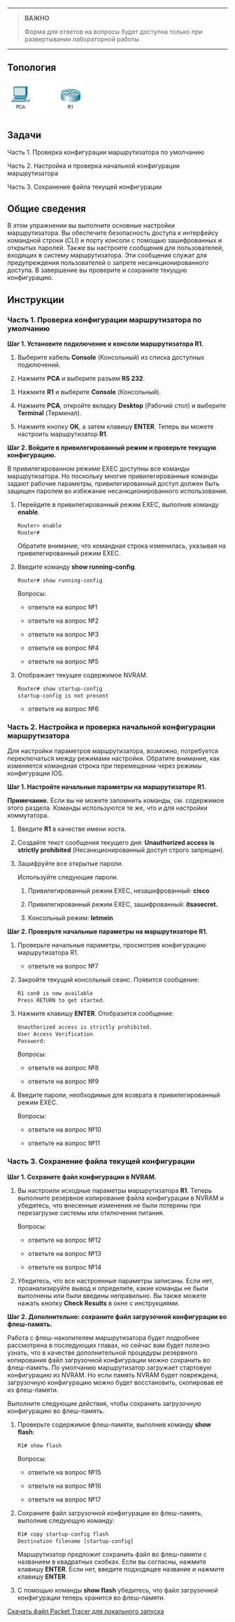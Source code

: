 
---

> **ВАЖНО**
> 
> Форма для ответов на вопросы будет доступна только при развертывании лабораторной работы 

---

## Топология

![](./assets/topology.png)

## Задачи

Часть 1. Проверка конфигурации маршрутизатора по умолчанию

Часть 2. Настройка и проверка начальной конфигурации маршрутизатора

Часть 3. Сохранение файла текущей конфигурации

## Общие сведения

В этом упражнении вы выполните основные настройки маршрутизатора. Вы обеспечите безопасность доступа к интерфейсу командной строки (CLI) и порту консоли с помощью зашифрованных и открытых паролей. Также вы настроите сообщения для пользователей, входящих в систему маршрутизатора. Эти сообщения служат для предупреждения пользователей о запрете несанкционированного доступа. В завершение вы проверите и сохраните текущую конфигурацию.

## Инструкции

### Часть 1. Проверка конфигурации маршрутизатора по умолчанию

**Шаг 1. Установите подключение к консоли маршрутизатора R1.**

1.  Выберите кабель **Console** (Консольный) из списка доступных подключений.

2.  Нажмите **PCA** и выберите разъем **RS 232**.

3.  Нажмите **R1** и выберите **Console** (Консольный).

4.  Нажмите **PCA**, откройте вкладку **Desktop** (Рабочий стол) и выберите **Terminal** (Терминал).

5.  Нажмите кнопку **OK**, а затем клавишу **ENTER**. Теперь вы можете настроить маршрутизатор **R1**.

**Шаг 2. Войдите в привилегированный режим и проверьте текущую конфигурацию.**

В привилегированном режиме EXEC доступны все команды маршрутизатора. Но поскольку многие привилегированные команды задают рабочие параметры, привилегированный доступ должен быть защищен паролем во избежание несанкционированного использования.

1.  Перейдите в привилегированный режим EXEC, выполнив команду **enable**.

    ```
    Router> enable
    Router#
    ```

    Обратите внимание, что командная строка изменилась, указывая на привилегированный режим EXEC.

2.  Введите команду **show running-config**.

    ```
    Router# show running-config
    ```

    Вопросы:

    - ответьте на вопрос №1

    - ответьте на вопрос №2

    - ответьте на вопрос №3

    - ответьте на вопрос №4

    - ответьте на вопрос №5

3.  Отображает текущее содержимое NVRAM.

    ```
    Router# show startup-config
    startup-config is not present
    ```

    - ответьте на вопрос №6

### Часть 2. Настройка и проверка начальной конфигурации маршрутизатора

Для настройки параметров маршрутизатора, возможно, потребуется переключаться между режимами настройки. Обратите внимание, как изменяется командная строка при перемещении через режимы конфигурации IOS.

**Шаг 1. Настройте начальные параметры на маршрутизаторе R1.**

**Примечание.** Если вы не можете запомнить команды, см. содержимое этого раздела. Команды используются те же, что и для настройки коммутатора.

1.  Введите **R1** в качестве имени хоста.

2.  Создайте текст сообщения текущего дня: **Unauthorized access is strictly prohibited** (Несанкционированный доступ строго запрещен).

3.  Зашифруйте все открытые пароли.

    Используйте следующие пароли.

    1.  Привилегированный режим EXEC, незашифрованный: **cisco**

    2.  Привилегированный режим EXEC, зашифрованный: **itsasecret.**

    3.  Консольный режим: **letmein**

**Шаг 2. Проверьте начальные параметры на маршрутизаторе R1.**

1.  Проверьте начальные параметры, просмотрев конфигурацию маршрутизатора R1.

    - ответьте на вопрос №7

2.  Закройте текущий консольный сеанс. Появится сообщение:

    ```
    R1 con0 is now available
    Press RETURN to get started.
    ```

3.  Нажмите клавишу **ENTER**. Отобразится сообщение:

    ```
    Unauthorized access is strictly prohibited.
    User Access Verification
    Password:
    ```

    Вопросы:

    - ответьте на вопрос №8

    - ответьте на вопрос №9

4.  Введите пароли, необходимые для возврата в привилегированный режим EXEC.

    Вопросы:

    - ответьте на вопрос №10

    - ответьте на вопрос №11

### Часть 3. Сохранение файла текущей конфигурации

**Шаг 1. Сохраните файл конфигурации в NVRAM.**

1.  Вы настроили исходные параметры маршрутизатора **R1**. Теперь выполните резервное копирование файла конфигурации в NVRAM и убедитесь, что внесенные изменения не были потеряны при перезагрузке системы или отключении питания.

    Вопросы:

    - ответьте на вопрос №12

    - ответьте на вопрос №13

    - ответьте на вопрос №14

2.  Убедитесь, что все настроенные параметры записаны. Если нет, проанализируйте вывод и определите, какие команды не были выполнены или были введены неправильно. Вы также можете нажать кнопку **Check Results** в окне с инструкциями.

**Шаг 2. Дополнительно: сохраните файл загрузочной конфигурации во флеш-память.**

Работа с флеш-накопителем маршрутизатора будет подробнее рассмотрена в последующих главах, но сейчас вам будет полезно узнать, что в качестве дополнительной процедуры резервного копирования файл загрузочной конфигурации можно сохранить во флеш-память. По умолчанию маршрутизатор загружает стартовую конфигурацию из NVRAM. Но если память NVRAM будет повреждена, загрузочную конфигурацию можно будет восстановить, скопировав её из флеш-памяти.

Выполните следующие действия, чтобы сохранить загрузочную конфигурацию во флеш-память.

1.  Проверьте содержимое флеш-памяти, выполнив команду **show flash**:

    ```
    R1# show flash
    ```

    Вопросы:

    - ответьте на вопрос №15

    - ответьте на вопрос №16

    - ответьте на вопрос №17

2.  Сохраните файл загрузочной конфигурации во флеш-память, выполнив следующую команду:

    ```
    R1# copy startup-config flash
    Destination filename [startup-config]
    ```

    Маршрутизатор предложит сохранить файл во флеш-памяти с названием в квадратных скобках. Если вы согласны, нажмите клавишу **ENTER**. Если нет, введите подходящее название и нажмите клавишу **ENTER**.

3.  С помощью команды **show flash** убедитесь, что файл загрузочной конфигурации теперь хранится во флеш-памяти.

[Скачать файл Packet Tracer для локального запуска](./assets/10.1.4-lab.pka)
